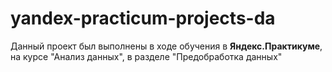 # yandex-practicum-projects-da
Данный проект был выполнены в ходе обучения в **Яндекс.Практикуме**, на курсе "Анализ данных", в разделе "Предобработка данных"
